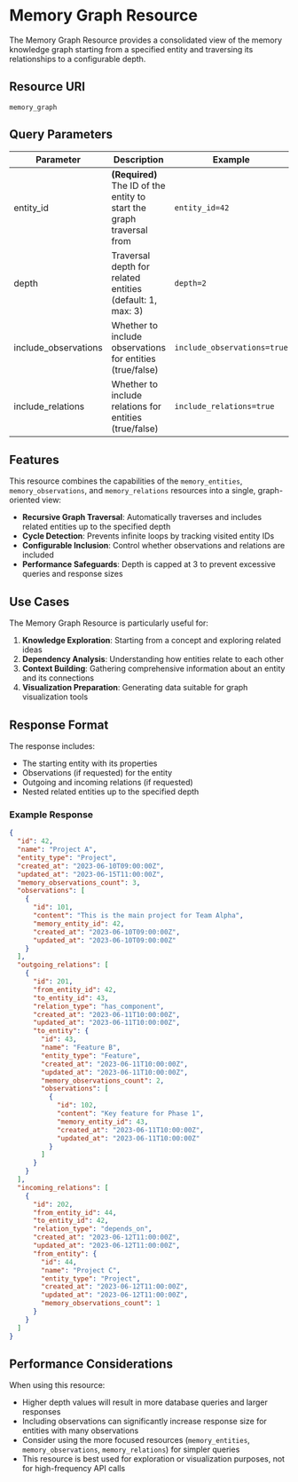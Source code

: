 # Memory Graph Resource

The Memory Graph Resource provides a consolidated view of the memory knowledge graph starting from a specified entity and traversing its relationships to a configurable depth.

## Resource URI

```
memory_graph
```

## Query Parameters

| Parameter | Description | Example |
|-----------|-------------|---------|
| entity_id | **(Required)** The ID of the entity to start the graph traversal from | `entity_id=42` |
| depth | Traversal depth for related entities (default: 1, max: 3) | `depth=2` |
| include_observations | Whether to include observations for entities (true/false) | `include_observations=true` |
| include_relations | Whether to include relations for entities (true/false) | `include_relations=true` |

## Features

This resource combines the capabilities of the `memory_entities`, `memory_observations`, and `memory_relations` resources into a single, graph-oriented view:

- **Recursive Graph Traversal**: Automatically traverses and includes related entities up to the specified depth
- **Cycle Detection**: Prevents infinite loops by tracking visited entity IDs
- **Configurable Inclusion**: Control whether observations and relations are included
- **Performance Safeguards**: Depth is capped at 3 to prevent excessive queries and response sizes

## Use Cases

The Memory Graph Resource is particularly useful for:

1. **Knowledge Exploration**: Starting from a concept and exploring related ideas
2. **Dependency Analysis**: Understanding how entities relate to each other
3. **Context Building**: Gathering comprehensive information about an entity and its connections
4. **Visualization Preparation**: Generating data suitable for graph visualization tools

## Response Format

The response includes:

- The starting entity with its properties
- Observations (if requested) for the entity
- Outgoing and incoming relations (if requested)
- Nested related entities up to the specified depth

### Example Response

```json
{
  "id": 42,
  "name": "Project A",
  "entity_type": "Project",
  "created_at": "2023-06-10T09:00:00Z",
  "updated_at": "2023-06-15T11:00:00Z",
  "memory_observations_count": 3,
  "observations": [
    {
      "id": 101,
      "content": "This is the main project for Team Alpha",
      "memory_entity_id": 42,
      "created_at": "2023-06-10T09:00:00Z",
      "updated_at": "2023-06-10T09:00:00Z"
    }
  ],
  "outgoing_relations": [
    {
      "id": 201,
      "from_entity_id": 42,
      "to_entity_id": 43,
      "relation_type": "has_component",
      "created_at": "2023-06-11T10:00:00Z",
      "updated_at": "2023-06-11T10:00:00Z",
      "to_entity": {
        "id": 43,
        "name": "Feature B",
        "entity_type": "Feature",
        "created_at": "2023-06-11T10:00:00Z",
        "updated_at": "2023-06-11T10:00:00Z",
        "memory_observations_count": 2,
        "observations": [
          {
            "id": 102,
            "content": "Key feature for Phase 1",
            "memory_entity_id": 43,
            "created_at": "2023-06-11T10:00:00Z",
            "updated_at": "2023-06-11T10:00:00Z"
          }
        ]
      }
    }
  ],
  "incoming_relations": [
    {
      "id": 202,
      "from_entity_id": 44,
      "to_entity_id": 42,
      "relation_type": "depends_on",
      "created_at": "2023-06-12T11:00:00Z",
      "updated_at": "2023-06-12T11:00:00Z",
      "from_entity": {
        "id": 44,
        "name": "Project C",
        "entity_type": "Project",
        "created_at": "2023-06-12T11:00:00Z",
        "updated_at": "2023-06-12T11:00:00Z",
        "memory_observations_count": 1
      }
    }
  ]
}
```

## Performance Considerations

When using this resource:

- Higher depth values will result in more database queries and larger responses
- Including observations can significantly increase response size for entities with many observations
- Consider using the more focused resources (`memory_entities`, `memory_observations`, `memory_relations`) for simpler queries
- This resource is best used for exploration or visualization purposes, not for high-frequency API calls
